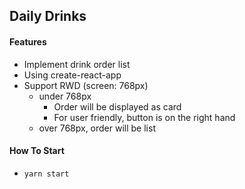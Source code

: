## Daily Drinks

#### Features

- Implement drink order list
- Using create-react-app
- Support RWD (screen: 768px)
  - under 768px
    - Order will be displayed as card
    - For user friendly, button is on the right hand
  - over 768px, order will be list

#### How To Start

- `yarn start`

